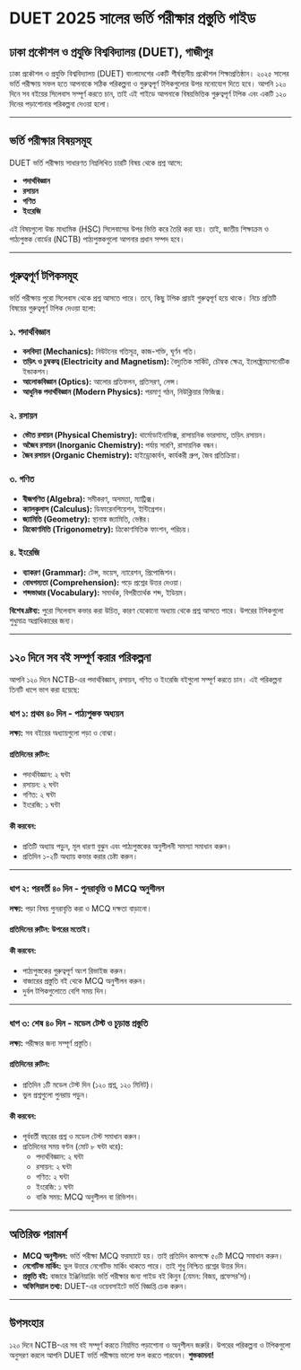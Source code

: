 # DUET 2025 সালের ভর্তি পরীক্ষার প্রস্তুতি গাইড

## ঢাকা প্রকৌশল ও প্রযুক্তি বিশ্ববিদ্যালয় (DUET), গাজীপুর
ঢাকা প্রকৌশল ও প্রযুক্তি বিশ্ববিদ্যালয় (DUET) বাংলাদেশের একটি শীর্ষস্থানীয় প্রকৌশল শিক্ষাপ্রতিষ্ঠান। ২০২৫ সালের ভর্তি পরীক্ষায় সফল হতে আপনাকে সঠিক পরিকল্পনা ও গুরুত্বপূর্ণ টপিকগুলোর উপর মনোযোগ দিতে হবে। আপনি ১২০ দিনে সব বইয়ের সিলেবাস সম্পূর্ণ করতে চান, তাই এই গাইডে আপনাকে বিষয়ভিত্তিক গুরুত্বপূর্ণ টপিক এবং একটি ১২০ দিনের পড়াশোনার পরিকল্পনা দেওয়া হলো।

---

## ভর্তি পরীক্ষার বিষয়সমূহ
DUET ভর্তি পরীক্ষায় সাধারণত নিম্নলিখিত চারটি বিষয় থেকে প্রশ্ন আসে:
- **পদার্থবিজ্ঞান**
- **রসায়ন**
- **গণিত**
- **ইংরেজি**

এই বিষয়গুলো উচ্চ মাধ্যমিক (HSC) সিলেবাসের উপর ভিত্তি করে তৈরি করা হয়। তাই, জাতীয় শিক্ষাক্রম ও পাঠ্যপুস্তক বোর্ডের (NCTB) পাঠ্যপুস্তকগুলো আপনার প্রধান সম্পদ হবে।

---

## গুরুত্বপূর্ণ টপিকসমূহ
ভর্তি পরীক্ষায় পুরো সিলেবাস থেকে প্রশ্ন আসতে পারে। তবে, কিছু টপিক প্রায়ই গুরুত্বপূর্ণ হয়ে থাকে। নিচে প্রতিটি বিষয়ের গুরুত্বপূর্ণ টপিক দেওয়া হলো:

### ১. পদার্থবিজ্ঞান
- **বলবিদ্যা (Mechanics):** নিউটনের গতিসূত্র, কাজ-শক্তি, ঘূর্ণন গতি।
- **তড়িৎ ও চুম্বকত্ব (Electricity and Magnetism):** বৈদ্যুতিক সার্কিট, চৌম্বক ক্ষেত্র, ইলেক্ট্রোম্যাগনেটিক ইন্ডাকশন।
- **আলোকবিজ্ঞান (Optics):** আলোর প্রতিফলন, প্রতিসরণ, লেন্স।
- **আধুনিক পদার্থবিজ্ঞান (Modern Physics):** পরমাণু গঠন, নিউক্লিয়ার ফিজিক্স।

### ২. রসায়ন
- **ভৌত রসায়ন (Physical Chemistry):** থার্মোডাইনামিক্স, রাসায়নিক ভারসাম্য, তড়িৎ রসায়ন।
- **অজৈব রসায়ন (Inorganic Chemistry):** পর্যায় সারণি, রাসায়নিক বন্ধন।
- **জৈব রসায়ন (Organic Chemistry):** হাইড্রোকার্বন, কার্যকরী গ্রুপ, জৈব প্রতিক্রিয়া।

### ৩. গণিত
- **বীজগণিত (Algebra):** সমীকরণ, অসমতা, ম্যাট্রিক্স।
- **ক্যালকুলাস (Calculus):** ডিফারেনশিয়েশন, ইন্টিগ্রেশন।
- **জ্যামিতি (Geometry):** স্থানাঙ্ক জ্যামিতি, ভেক্টর।
- **ত্রিকোণমিতি (Trigonometry):** ত্রিকোণমিতিক ফাংশন, পরিচয়।

### ৪. ইংরেজি
- **ব্যাকরণ (Grammar):** টেন্স, ভয়েস, ন্যারেশন, প্রিপোজিশন।
- **বোধগম্যতা (Comprehension):** পড়ে প্রশ্নের উত্তর দেওয়া।
- **শব্দভাণ্ডার (Vocabulary):** সমার্থক, বিপরীতার্থক শব্দ, ইডিয়ম।

**বিশেষ দ্রষ্টব্য:** পুরো সিলেবাস কভার করা উচিত, কারণ যেকোনো অধ্যায় থেকে প্রশ্ন আসতে পারে। উপরের টপিকগুলো শুধুমাত্র অগ্রাধিকারের জন্য।

---

## ১২০ দিনে সব বই সম্পূর্ণ করার পরিকল্পনা
আপনি ১২০ দিনে NCTB-এর পদার্থবিজ্ঞান, রসায়ন, গণিত ও ইংরেজি বইগুলো সম্পূর্ণ করতে চান। এই পরিকল্পনা তিনটি ধাপে ভাগ করা হয়েছে:

### **ধাপ ১: প্রথম ৪০ দিন - পাঠ্যপুস্তক অধ্যয়ন**
**লক্ষ্য:** সব বইয়ের অধ্যায়গুলো পড়া ও বোঝা।
#### প্রতিদিনের রুটিন:
- পদার্থবিজ্ঞান: ২ ঘন্টা
- রসায়ন: ২ ঘন্টা
- গণিত: ২ ঘন্টা
- ইংরেজি: ১ ঘন্টা

#### কী করবেন:
- প্রতিটি অধ্যায় পড়ুন, মূল ধারণা বুঝুন এবং পাঠ্যপুস্তকের অনুশীলনী সমস্যা সমাধান করুন।
- প্রতিদিন ১-২টি অধ্যায় কভার করার চেষ্টা করুন।

---

### **ধাপ ২: পরবর্তী ৪০ দিন - পুনরাবৃত্তি ও MCQ অনুশীলন**
**লক্ষ্য:** পড়া বিষয় পুনরাবৃত্তি করা ও MCQ দক্ষতা বাড়ানো।
#### প্রতিদিনের রুটিন: উপরের মতোই।
#### কী করবেন:
- পাঠ্যপুস্তকের গুরুত্বপূর্ণ অংশ রিভাইজ করুন।
- বাজারের প্রস্তুতি বই থেকে MCQ অনুশীলন করুন।
- দুর্বল টপিকগুলোতে বেশি সময় দিন।

---

### **ধাপ ৩: শেষ ৪০ দিন - মডেল টেস্ট ও চূড়ান্ত প্রস্তুতি**
**লক্ষ্য:** পরীক্ষার জন্য সম্পূর্ণ প্রস্তুতি।
#### প্রতিদিনের রুটিন:
- প্রতিদিন ১টি মডেল টেস্ট দিন (১২০ প্রশ্ন, ১২০ মিনিট)।
- ভুল প্রশ্নগুলো পুনরায় পড়ুন।
#### কী করবেন:
- পূর্ববর্তী বছরের প্রশ্ন ও মডেল টেস্ট সমাধান করুন।
- প্রতিদিনের সময় বণ্টন (মোট ৮ ঘন্টা ধরে):
  - পদার্থবিজ্ঞান: ২ ঘন্টা
  - রসায়ন: ২ ঘন্টা
  - গণিত: ২ ঘন্টা
  - ইংরেজি: ১ ঘন্টা
  - বাকি সময়: MCQ অনুশীলন বা রিভিশন।

---

## **অতিরিক্ত পরামর্শ**
- **MCQ অনুশীলন:** ভর্তি পরীক্ষা MCQ ফরম্যাটে হয়। তাই প্রতিদিন কমপক্ষে ৫০টি MCQ সমাধান করুন।
- **নেগেটিভ মার্কিং:** ভুল উত্তরে নেগেটিভ মার্কিং থাকতে পারে। তাই শুধু নিশ্চিত প্রশ্নের উত্তর দিন।
- **প্রস্তুতি বই:** বাজারে ইঞ্জিনিয়ারিং ভর্তি পরীক্ষার জন্য গাইড বই কিনুন (যেমন: বিজয়, প্রফেসর’স)।
- **অফিসিয়াল তথ্য:** DUET-এর ওয়েবসাইটে ভর্তি বিজ্ঞপ্তি চেক করুন।

---

## **উপসংহার**
১২০ দিনে NCTB-এর সব বই সম্পূর্ণ করতে নিয়মিত পড়াশোনা ও অনুশীলন জরুরি। উপরের পরিকল্পনা ও টপিকগুলো অনুসরণ করলে আপনি DUET ভর্তি পরীক্ষায় ভালো ফল করতে পারবেন। **শুভকামনা!**

